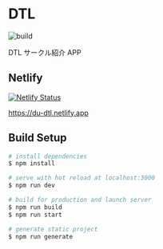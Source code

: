 # DTL

![build](https://github.com/DU-Scholar/DTL/workflows/Nuxtjs%20with%20versioned%20node/badge.svg)

DTL サークル紹介 APP

## Netlify

[![Netlify Status](https://api.netlify.com/api/v1/badges/4b0e487b-6c0a-4730-9a22-1a0703f8c36b/deploy-status)](https://app.netlify.com/sites/du-dtl/deploys)

https://du-dtl.netlify.app

## Build Setup

```bash
# install dependencies
$ npm install

# serve with hot reload at localhost:3000
$ npm run dev

# build for production and launch server
$ npm run build
$ npm run start

# generate static project
$ npm run generate
```
